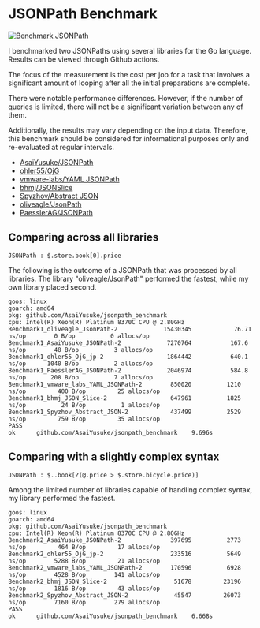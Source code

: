 # JSONPath Benchmark

[![Benchmark JSONPath](https://github.com/AsaiYusuke/jsonpath-benchmark/actions/workflows/build.yml/badge.svg)](https://github.com/AsaiYusuke/jsonpath-benchmark/actions/workflows/build.yml)

I benchmarked two JSONPaths using several libraries for the Go language.
Results can be viewed through Github actions.

The focus of the measurement is the cost per job for a task that involves a significant amount of looping after all the initial preparations are complete.

There were notable performance differences.
However, if the number of queries is limited, there will not be a significant variation between any of them.

Additionally, the results may vary depending on the input data.
Therefore, this benchmark should be considered for informational purposes only and re-evaluated at regular intervals.

- [AsaiYusuke/JSONPath](https://github.com/AsaiYusuke/jsonpath)
- [ohler55/OjG](https://github.com/ohler55/ojg)
- [vmware-labs/YAML JSONPath](https://github.com/vmware-labs/yaml-jsonpath)
- [bhmj/JSONSlice](https://github.com/bhmj/jsonslice)
- [Spyzhov/Abstract JSON](https://github.com/spyzhov/ajson)
- [oliveagle/JsonPath](https://github.com/oliveagle/jsonpath)
- [PaesslerAG/JSONPath](https://github.com/PaesslerAG/jsonpath)

## Comparing across all libraries

```
JSONPath : $.store.book[0].price
```

The following is the outcome of a JSONPath that was processed by all libraries.
The library "oliveagle/JsonPath" performed the fastest, while my own library placed second.

```
goos: linux
goarch: amd64
pkg: github.com/AsaiYusuke/jsonpath_benchmark
cpu: Intel(R) Xeon(R) Platinum 8370C CPU @ 2.80GHz
Benchmark1_oliveagle_JsonPath-2          	15430345	        76.71 ns/op	       0 B/op	       0 allocs/op
Benchmark1_AsaiYusuke_JSONPath-2         	 7270764	       167.6 ns/op	      48 B/op	       3 allocs/op
Benchmark1_ohler55_OjG_jp-2              	 1864442	       640.1 ns/op	    1040 B/op	       2 allocs/op
Benchmark1_PaesslerAG_JSONPath-2         	 2046974	       584.8 ns/op	     208 B/op	       7 allocs/op
Benchmark1_vmware_labs_YAML_JSONPath-2   	  850020	      1210 ns/op	     400 B/op	      25 allocs/op
Benchmark1_bhmj_JSON_Slice-2             	  647961	      1825 ns/op	      24 B/op	       1 allocs/op
Benchmark1_Spyzhov_Abstract_JSON-2       	  437499	      2529 ns/op	     759 B/op	      35 allocs/op
PASS
ok  	github.com/AsaiYusuke/jsonpath_benchmark	9.696s

```

## Comparing with a slightly complex syntax

```
JSONPath : $..book[?(@.price > $.store.bicycle.price)]
```

Among the limited number of libraries capable of handling complex syntax, my library performed the fastest.

```
goos: linux
goarch: amd64
pkg: github.com/AsaiYusuke/jsonpath_benchmark
cpu: Intel(R) Xeon(R) Platinum 8370C CPU @ 2.80GHz
Benchmark2_AsaiYusuke_JSONPath-2         	  397695	      2773 ns/op	     464 B/op	      17 allocs/op
Benchmark2_ohler55_OjG_jp-2              	  233516	      5649 ns/op	    5288 B/op	      21 allocs/op
Benchmark2_vmware_labs_YAML_JSONPath-2   	  170596	      6928 ns/op	    4528 B/op	     141 allocs/op
Benchmark2_bhmj_JSON_Slice-2             	   51678	     23196 ns/op	    1816 B/op	      43 allocs/op
Benchmark2_Spyzhov_Abstract_JSON-2       	   45547	     26073 ns/op	    7160 B/op	     279 allocs/op
PASS
ok  	github.com/AsaiYusuke/jsonpath_benchmark	6.668s

```
